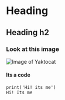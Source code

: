 # Heading
## Heading h2
### Look at this image
![Image of Yaktocat](https://octodex.github.com/images/yaktocat.png)
#### Its a code 
```
print('Hi! its me')
Hi! Its me
```

